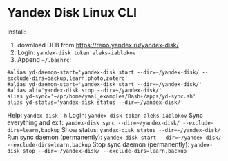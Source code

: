 # Yandex Disk Linux CLI

Install: 
1. download DEB from https://repo.yandex.ru/yandex-disk/
2. Login: `yandex-disk token aleks-iablokov`
3. Append `~/.bashrc`:
```
#alias yd-daemon-start='yandex-disk start --dir=~/yandex-disk/ --exclude-dirs=backup,learn,photo,zotero'
#alias yd-daemon-start='yandex-disk start --dir=~/yandex-disk/'
#alias ali='yandex-disk stop --dir=~/yandex-disk/'
alias yd-sync='~/pr/home/yaal_examples/Bash+/apps/yd-sync.sh'
alias yd-status='yandex-disk status --dir=~/yandex-disk/'
```

Help: `yandex-disk -h`
Login: `yandex-disk token aleks-iablokov`
Sync everything and exit: `yandex-disk sync --dir=~/yandex-disk/ --exclude-dirs=learn,backup`
Show status: `yandex-disk status --dir=~/yandex-disk/`
Run sync daemon (permanently): `yandex-disk start --dir=~/yandex-disk/ --exclude-dirs=learn,backup`
Stop sync daemon (permanently): `yandex-disk stop --dir=~/yandex-disk/ --exclude-dirs=learn,backup`
